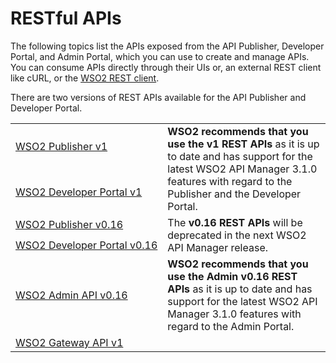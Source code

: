 # RESTful APIs

The following topics list the APIs exposed from the API Publisher, Developer Portal, and Admin Portal, which you can use to create and manage APIs. You can consume APIs directly through their UIs or, an external REST client like cURL, or the [WSO2 REST client]({{base_path}}/learn/consume-api/invoke-apis/invoke-apis-using-tools/invoke-an-api-using-the-integrated-api-console).

There are two versions of REST APIs available for the API Publisher and Developer Portal.
<br>
<table>
  <tr>
    <td nowrap="true"><a href="{{base_path}}/develop/product-apis/publisher-apis/publisher-v1/publisher-v1/">WSO2 Publisher v1</a></td>
    <td rowspan="2"><b>WSO2 recommends that you use the v1 REST APIs</b> as it is up to date and has support for the latest WSO2 API Manager 3.1.0 features with regard to the Publisher and the Developer Portal.
    </td>
  </tr>
  <tr>
    <td nowrap="true"><a href="{{base_path}}/develop/product-apis/devportal-apis/devportal-v1/devportal-v1/">WSO2 Developer Portal v1</a></td>
  </tr>
  

  <tr>
    <td nowrap="true"><a href="{{base_path}}/develop/product-apis/publisher-apis/publisher-v0.16/publisher-v0.16/">WSO2 Publisher v0.16</a></td>
    <td rowspan="2">The <b>v0.16 REST APIs</b> will be deprecated in the next WSO2 API Manager release.</b></td>
  </tr>
  <tr>
    <td nowrap="true"><a href="{{base_path}}/develop/product-apis/devportal-apis/devportal-v0.16/devportal-v0.16/">WSO2 Developer Portal v0.16</a></td>
  </tr>

  <tr>
    <td nowrap="true"><a href="{{base_path}}/develop/product-apis/admin-apis/admin-v0.16/admin-v0.16/">WSO2 Admin API v0.16</a></td>
    <td> <b>WSO2 recommends that you use the Admin v0.16 REST APIs</b> as it is up to date and has support for the latest WSO2 API Manager 3.1.0 features with regard to the Admin Portal.</td>
  
  <tr>
    <td nowrap="true"><a href="{{base_path}}/develop/product-apis/gateway-apis/gateway-v1/guide/">WSO2 Gateway API v1</a></td>
  </tr>

</table>
